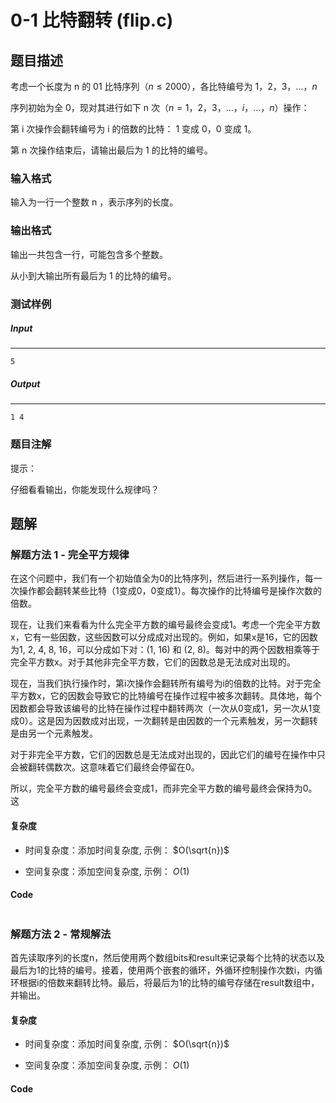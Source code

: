 # 0-1 比特翻转 (flip.c)

## 题目描述

考虑一个长度为  n 的 01 比特序列（$n \leq 2000$），各比特编号为 $1，2，3，…，n$

序列初始为全 0，现对其进行如下 n 次（$n = 1，2，3，…，i，…，n$）操作：

第 i 次操作会翻转编号为 i 的倍数的比特： 1 变成 0，0 变成 1。

第 n 次操作结束后，请输出最后为 1 的比特的编号。

### 输入格式

输入为一行一个整数 n ，表示序列的长度。

### 输出格式

输出一共包含一行，可能包含多个整数。

从小到大输出所有最后为 1 的比特的编号。

### 测试样例

##### Input

------

```
5
```

##### Output

------

```
1 4
```

### 题目注解

提示：

仔细看看输出，你能发现什么规律吗？



## 题解

### 解题方法 1 - 完全平方规律

在这个问题中，我们有一个初始值全为0的比特序列，然后进行一系列操作，每一次操作都会翻转某些比特（1变成0，0变成1）。每次操作的比特编号是操作次数的倍数。

现在，让我们来看看为什么完全平方数的编号最终会变成1。考虑一个完全平方数x，它有一些因数，这些因数可以分成成对出现的。例如，如果x是16，它的因数为1, 2, 4, 8, 16，可以分成如下对：(1, 16) 和 (2, 8)。每对中的两个因数相乘等于完全平方数x。对于其他非完全平方数，它们的因数总是无法成对出现的。

现在，当我们执行操作时，第i次操作会翻转所有编号为i的倍数的比特。对于完全平方数x，它的因数会导致它的比特编号在操作过程中被多次翻转。具体地，每个因数都会导致该编号的比特在操作过程中翻转两次（一次从0变成1，另一次从1变成0）。这是因为因数成对出现，一次翻转是由因数的一个元素触发，另一次翻转是由另一个元素触发。

对于非完全平方数，它们的因数总是无法成对出现的，因此它们的编号在操作中只会被翻转偶数次。这意味着它们最终会停留在0。

所以，完全平方数的编号最终会变成1，而非完全平方数的编号最终会保持为0。这

#### 复杂度

- 时间复杂度：添加时间复杂度, 示例： $O(\sqrt{n})$

- 空间复杂度：添加空间复杂度, 示例： $O(1)$

#### Code

```c

```

### 解题方法 2 - 常规解法

首先读取序列的长度n，然后使用两个数组bits和result来记录每个比特的状态以及最后为1的比特的编号。接着，使用两个嵌套的循环，外循环控制操作次数i，内循环根据i的倍数来翻转比特。最后，将最后为1的比特的编号存储在result数组中，并输出。

#### 复杂度

- 时间复杂度：添加时间复杂度, 示例： $O(\sqrt{n})$

- 空间复杂度：添加空间复杂度, 示例： $O(1)$

#### Code

```c

```

### 
